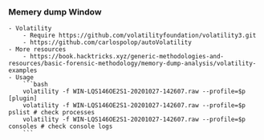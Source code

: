 ### Memery dump Window
    - Volatility
        - Require https://github.com/volatilityfoundation/volatility3.git
        - https://github.com/carlospolop/autoVolatility
    - More resources
        - https://book.hacktricks.xyz/generic-methodologies-and-resources/basic-forensic-methodology/memory-dump-analysis/volatility-examples
    - Usage
        ```bash
        volatility -f WIN-LQS146OE2S1-20201027-142607.raw --profile=$p [plugin]
        volatility -f WIN-LQS146OE2S1-20201027-142607.raw --profile=$p pslist # check processes
        volatility -f WIN-LQS146OE2S1-20201027-142607.raw --profile=$p consoles # check console logs
        ```